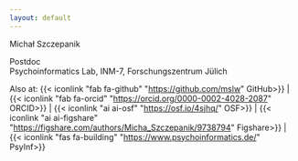 ```yaml
---
layout: default
---
```


Michał Szczepanik

Postdoc  
Psychoinformatics Lab, INM-7, Forschungszentrum Jülich

Also at: 
{{< iconlink "fab fa-github" "https://github.com/mslw" GitHub>}} |
{{< iconlink "fab fa-orcid" "https://orcid.org/0000-0002-4028-2087" ORCID>}} |
{{< iconlink "ai ai-osf" "https://osf.io/4sjhq/" OSF>}} |
{{< iconlink "ai ai-figshare" "https://figshare.com/authors/Micha_Szczepanik/9738794" Figshare>}} |
{{< iconlink "fas fa-building" "https://www.psychoinformatics.de/" PsyInf>}}
